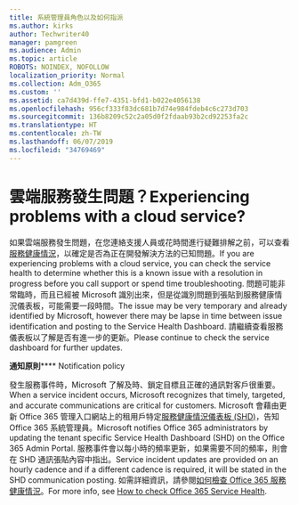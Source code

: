 ```yaml
---
title: 系統管理員角色以及如何指派
ms.author: kirks
author: Techwriter40
manager: pamgreen
ms.audience: Admin
ms.topic: article
ROBOTS: NOINDEX, NOFOLLOW
localization_priority: Normal
ms.collection: Adm_O365
ms.custom: ''
ms.assetid: ca7d439d-ffe7-4351-bfd1-b022e4056138
ms.openlocfilehash: 956cf333f83dc681b7d74e984fdeb4c6c273d703
ms.sourcegitcommit: 136b8209c52c2a05d0f2fdaab93b2cd92253fa2c
ms.translationtype: HT
ms.contentlocale: zh-TW
ms.lasthandoff: 06/07/2019
ms.locfileid: "34769469"
---
```

# <a name="experiencing-problems-with-a-cloud-service"></a><span data-ttu-id="adf05-102">雲端服務發生問題？</span><span class="sxs-lookup"><span data-stu-id="adf05-102">Experiencing problems with a cloud service?</span></span>

<span data-ttu-id="adf05-103">如果雲端服務發生問題，在您連絡支援人員或花時間進行疑難排解之前，可以查看[服務健康情況](https://admin.microsoft.com/AdminPortal/Home#/servicehealth)，以確定是否為正在開發解決方法的已知問題。</span><span class="sxs-lookup"><span data-stu-id="adf05-103">If you are experiencing problems with a cloud service, you can check the service health to determine whether this is a known issue with a resolution in progress before you call support or spend time troubleshooting.</span></span> <span data-ttu-id="adf05-104">問題可能非常臨時，而且已經被 Microsoft 識別出來，但是從識別問題到張貼到服務健康情況儀表板，可能需要一段時間。</span><span class="sxs-lookup"><span data-stu-id="adf05-104">The issue may be very temporary and already identified by Microsoft, however there may be lapse in time between issue identification and posting to the Service Health Dashboard.</span></span> <span data-ttu-id="adf05-105">請繼續查看服務儀表板以了解是否有進一步的更新。</span><span class="sxs-lookup"><span data-stu-id="adf05-105">Please continue to check the service dashboard for further updates.</span></span>

<span data-ttu-id="adf05-106">**通知原則**</span><span class="sxs-lookup"><span data-stu-id="adf05-106">\*\*\*\* Notification policy</span></span>

<span data-ttu-id="adf05-107">發生服務事件時，Microsoft 了解及時、鎖定目標且正確的通訊對客戶很重要。</span><span class="sxs-lookup"><span data-stu-id="adf05-107">When a service incident occurs, Microsoft recognizes that timely, targeted, and accurate communications are critical for customers.</span></span> <span data-ttu-id="adf05-108">Microsoft 會藉由更新 Office 365 管理入口網站上的租用戶特定[服務健康情況儀表板 (SHD)](https://admin.microsoft.com/AdminPortal/Home#/servicehealth)，告知 Office 365 系統管理員。</span><span class="sxs-lookup"><span data-stu-id="adf05-108">Microsoft notifies Office 365 administrators by updating the tenant specific Service Health Dashboard (SHD) on the Office 365 Admin Portal.</span></span> <span data-ttu-id="adf05-109">服務事件會以每小時的頻率更新，如果需要不同的頻率，則會在 SHD 通訊張貼內容中指出。</span><span class="sxs-lookup"><span data-stu-id="adf05-109">Service incident updates are provided on an hourly cadence and if a different cadence is required, it will be stated in the SHD communication posting.</span></span> <span data-ttu-id="adf05-110">如需詳細資訊，請參閱[如何檢查 Office 365 服務健康情況](https://docs.microsoft.com/office365/enterprise/view-service-health)。</span><span class="sxs-lookup"><span data-stu-id="adf05-110">For more info, see [How to check Office 365 Service Health](https://docs.microsoft.com/office365/enterprise/view-service-health).</span></span>

